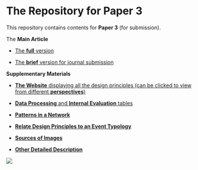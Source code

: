 # The Repository for Paper 3 


This repository contains contents for **Paper 3** (for submission).

The **Main Article**

- [The **full** version](https://github.com/1309928130/Paper3_SupplementaryMaterials/blob/main/Main%20Article.pdf)

- [The **brief** version for journal submission](https://github.com/1309928130/Paper3_Repository/blob/main/Paper3_forSustainableCities_9Kwords%20(9).pdf)

**Supplementary Materials**

 - [**The Website** displaying all the design principles (can be clicked to view from different **perspectives**)](http://c1309928130.pythonanywhere.com/?dimension=All)

 - [**Data Processing** and **Internal Evaluation** tables](https://github.com/1309928130/Paper3_Repository/raw/main/DataProcessing_and_InternalEvaluation.xlsx)

 - [**Patterns in a Network**](https://htmlpreview.github.io/?https://github.com/1309928130/Paper3_Repository/blob/main/patterns%20in%20a%20nework.html)

 - [**Relate Design Principles to an Event Typology**](https://htmlpreview.github.io/?https://github.com/1309928130/Paper3_Repository/blob/main/relate%20to%20an%20event%20typology.html)


 - [**Sources of Images**](https://github.com/1309928130/Paper3_SupplementaryMaterials/blob/main/Supplementary%20Material%202%20-%20Sources%20of%20Figures.md)

 - [**Other Detailed Description**](https://github.com/1309928130/Paper3_SupplementaryMaterials/blob/main/Supplementary%20Materials%20-%20Detailed%20Information.pdf)

   
[![](https://github.com/1309928130/Paper3_SupplementaryMaterials/blob/main/Websnap1.png)](http://c1309928130.pythonanywhere.com/?dimension=All)

<script src="https://github.com/1309928130/Paper3_Repository"
        repo="1309928130/Paper3_Repository"
        issue-term="pathname"
        label="Comment"
        theme="github-light"
        crossorigin="anonymous"
        async>
</script>





<!-- Utterances comment section -->
<script src="https://utteranc.es/client.js"
        repo="1309928130/Paper3_Repository"
        issue-term="pathname"
        label="Comment"
        theme="github-light"
        crossorigin="anonymous"
        async>
</script>
